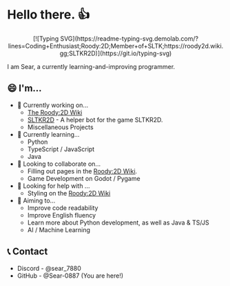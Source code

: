 # Hello there. 👍
<div align="center">
  [![Typing SVG](https://readme-typing-svg.demolab.com/?lines=Coding+Enthusiast;Roody:2D;Member+of+SLTK;https://roody2d.wiki.gg;SLTKR2D)](https://git.io/typing-svg)
</div>

I am Sear, a currently learning-and-improving programmer.

## 😄 I'm...
- 🔭 Currently working on...
  - [The Roody:2D Wiki](https://roody2d.wiki.gg)
  - [SLTKR2D](https://github.com/Sear-0887/SLTKR2D) - A helper bot for the game SLTKR2D.
  - Miscellaneous Projects
- 🌱 Currently learning...
  - Python
  - TypeScript / JavaScript
  - Java
- 👯 Looking to collaborate on...
  - Filling out pages in the [Roody:2D Wiki](https://roody2d.wiki.gg).
  - Game Development on Godot / Pygame
- 🤔 Looking for help with ...
  - Styling on the [Roody:2D Wiki](https://roody2d.wiki.gg)
- 🎯 Aiming to...
  - Improve code readability
  - Improve English fluency
  - Learn more about Python development, as well as Java & TS/JS
  - AI / Machine Learning

## 📞 Contact
  - Discord - @sear_7880
  - GitHub  - @Sear-0887 (You are here!)
